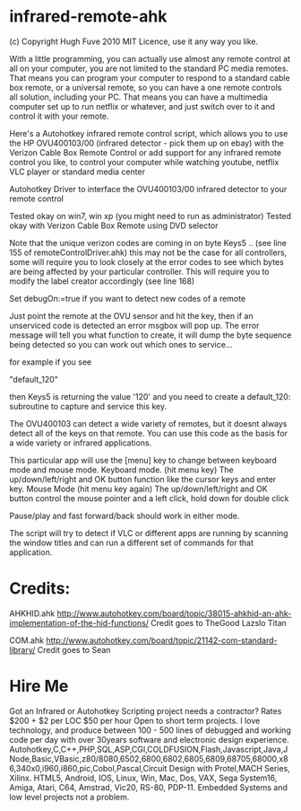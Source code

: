 infrared-remote-ahk
===================
(c) Copyright Hugh Fuve 2010
MIT Licence, use it any way you like.

With a little programming, you can actually use almost any remote control at all on your computer, you are not limited to the standard PC media remotes. That means you can program your computer to respond to a standard cable box remote, or a universal remote, so you can have a one remote controls all solution, including your PC. That means you can have
a multimedia computer set up to run netflix or whatever, and just switch over to it and control it with your remote.

Here's a Autohotkey infrared remote control script, which allows you to use the HP OVU400103/00 (infrared detector - pick them up on ebay) with the Verizon Cable Box Remote Control or add support for any infrared remote control you like, to control your computer while watching youtube, netflix VLC player or standard media center


 Autohotkey Driver to interface the OVU400103/00 infrared detector to your remote control

 Tested okay on win7, win xp (you might need to run as administrator)
 Tested okay with Verizon Cable Box Remote using DVD selector
 
 Note that the unique verizon codes are coming in on byte Keys5 .. (see line 155 of remoteControlDriver.ahk)
 this may not be the case for all controllers, some will require you to look closely
 at the error codes to see which bytes are being affected by your particular controller.
 This will require you to modify the label creator accordingly (see line 168)
 
 Set debugOn:=true if you want to detect new codes of a remote 
  
 Just point the remote at the OVU sensor and hit the key, then if an unserviced code is detected
 an error msgbox will pop up.  The error message will tell you what function to create, it will
 dump the byte sequence being detected so you can work out which ones to service... 
 
 for example if you see 
 
 "default_120"
 
 then Keys5 is returning the value '120' and you need to create a default_120: subroutine to capture and service this key.
 
 The OVU400103 can detect a wide variety of remotes, but it doesnt always detect all of the keys on that remote. You
 can use this code as the basis for a wide variety or infrared applications.
 
 This particular app will use the [menu] key to change between keyboard mode and mouse mode.
 Keyboard mode. (hit menu key)
   The up/down/left/right and OK button function like the cursor keys and enter key.
 Mouse Mode   (hit menu key again)
   The up/down/left/right and OK button  control the mouse pointer and a left click, hold down for double click
   
Pause/play and fast forward/back should work in either mode.

 The script will try to detect if VLC or different apps are running by scanning the window titles and can run a different set of commands for that application.
 
Credits:
================================================================
AHKHID.ahk
http://www.autohotkey.com/board/topic/38015-ahkhid-an-ahk-implementation-of-the-hid-functions/
Credit goes to 
 TheGood
 Lazslo
 Titan

COM.ahk
http://www.autohotkey.com/board/topic/21142-com-standard-library/
Credit goes to Sean

Hire Me
================================================================
Got an Infrared or Autohotkey Scripting project needs a contractor?
Rates 
  $200 + $2 per LOC
  $50 per hour
  Open to short term projects. I love technology, and produce between 100 - 500 lines of debugged and working code per day with over 30years software and electronic design experience. 
  Autohotkey,C,C++,PHP,SQL,ASP,CGI,COLDFUSION,Flash,Javascript,Java,JNode,Basic,VBasic,z80/8080,6502,6800,6802,6805,6809,68705,68000,x86,340x0,i960,i860,pic,Cobol,Pascal,Circuit Design with Protel,MACH Series, Xilinx. HTML5, Android, IOS, Linux, Win, Mac, Dos, VAX, Sega System16, Amiga, Atari, C64, Amstrad, Vic20, RS-80, PDP-11. Embedded Systems and low level projects not a problem.
  
